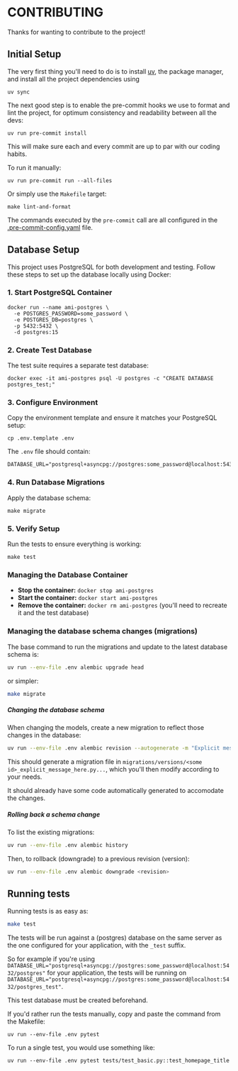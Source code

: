# CONTRIBUTING

Thanks for wanting to contribute to the project!

## Initial Setup

The very first thing you'll need to do is to install
[uv](https://docs.astral.sh/uv/), the package manager, and install all the
project dependencies using

```shell
uv sync
```

The next good step is to enable the pre-commit hooks we use to format and lint
the project, for optimum consistency and readability between all the devs:

```shell
uv run pre-commit install
```

This will make sure each and every commit are up to par with our coding habits.

To run it manually:

```shell
uv run pre-commit run --all-files
```

Or simply use the `Makefile` target:

```shell
make lint-and-format
```

The commands executed by the `pre-commit` call are all configured in the
[.pre-commit-config.yaml](.pre-commit-config.yaml) file.

## Database Setup

This project uses PostgreSQL for both development and testing. Follow these steps to set up the database locally using Docker:

### 1. Start PostgreSQL Container

```shell
docker run --name ami-postgres \
  -e POSTGRES_PASSWORD=some_password \
  -e POSTGRES_DB=postgres \
  -p 5432:5432 \
  -d postgres:15
```

### 2. Create Test Database

The test suite requires a separate test database:

```shell
docker exec -it ami-postgres psql -U postgres -c "CREATE DATABASE postgres_test;"
```

### 3. Configure Environment

Copy the environment template and ensure it matches your PostgreSQL setup:

```shell
cp .env.template .env
```

The `.env` file should contain:
```
DATABASE_URL="postgresql+asyncpg://postgres:some_password@localhost:5432/postgres"
```

### 4. Run Database Migrations

Apply the database schema:

```shell
make migrate
```

### 5. Verify Setup

Run the tests to ensure everything is working:

```shell
make test
```

### Managing the Database Container

- **Stop the container:** `docker stop ami-postgres`
- **Start the container:** `docker start ami-postgres`
- **Remove the container:** `docker rm ami-postgres` (you'll need to recreate it and the test database)

### Managing the database schema changes (migrations)

The base command to run the migrations and update to the latest database schema is:
```sh
uv run --env-file .env alembic upgrade head
```

or simpler:
```sh
make migrate
```

##### Changing the database schema

When changing the models, create a new migration to reflect those changes in
the database:
```sh
uv run --env-file .env alembic revision --autogenerate -m "Explicit message here"
```

This should generate a migration file in `migrations/versions/<some
id>_explicit_message_here.py...`, which you'll then modify according to your
needs.

It should already have some code automatically generated to accomodate the
changes.

##### Rolling back a schema change

To list the existing migrations:
```sh
uv run --env-file .env alembic history
```

Then, to rollback (downgrade) to a previous revision (version):
```sh
uv run --env-file .env alembic downgrade <revision>
```

## Running tests

Running tests is as easy as:
```sh
make test
```

The tests will be run against a (postgres) database on the same server as the
one configured for your application, with the `_test` suffix.

So for example if you're using
`DATABASE_URL="postgresql+asyncpg://postgres:some_password@localhost:5432/postgres"`
for your application, the tests will be running on
`DATABASE_URL="postgresql+asyncpg://postgres:some_password@localhost:5432/postgres_test"`.

This test database must be created beforehand.

If you'd rather run the tests manually, copy and paste the command from the Makefile:
```
uv run --env-file .env pytest
```

To run a single test, you would use something like:
```
uv run --env-file .env pytest tests/test_basic.py::test_homepage_title
```

